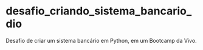 # desafio_criando_sistema_bancario_dio
Desafio de criar um sistema bancário em Python, em um Bootcamp da Vivo.
